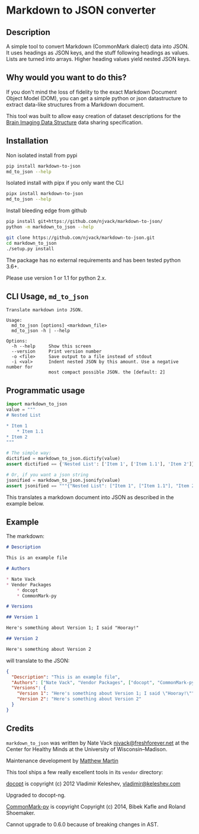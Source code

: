 # Markdown to JSON converter

## Description

A simple tool to convert Markdown (CommonMark dialect) data into JSON. It uses headings as JSON keys, and the stuff following headings as values. Lists are turned into arrays. Higher heading values yield nested JSON keys.

## Why would you want to do this?

If you don't mind the loss of fidelity to the exact Markdown Document Object Model (DOM), you can get a simple python or json datastructure to extract data-like structures from a Markdown document.

This tool was built to allow easy creation of dataset descriptions for the [Brain Imaging Data Structure](http://bids.neuroimaging.io/) data sharing specification.

## Installation

Non isolated install from pypi
```bash
pip install markdown-to-json
md_to_json --help
```

Isolated install with pipx if you only want the CLI
```bash
pipx install markdown-to-json
md_to_json --help
```

Install bleeding edge from github
```bash
pip install git+https://github.com/njvack/markdown-to-json/
python -m markdown_to_json --help
```

```bash
git clone https://github.com/njvack/markdown-to-json.git
cd markdown_to_json
./setup.py install
```

The package has no external requirements and has been tested python 3.6+.

Please use version 1 or 1.1 for python 2.x.

## CLI Usage, `md_to_json`

```
Translate markdown into JSON.

Usage:
  md_to_json [options] <markdown_file>
  md_to_json -h | --help

Options:
  -h --help     Show this screen
  --version     Print version number
  -o <file>     Save output to a file instead of stdout
  -i <val>      Indent nested JSON by this amount. Use a negative number for
                most compact possible JSON. the [default: 2]
```

## Programmatic usage
```python
import markdown_to_json
value = """
# Nested List

* Item 1
    * Item 1.1
* Item 2
"""

# The simple way:
dictified = markdown_to_json.dictify(value)
assert dictified == {'Nested List': ['Item 1', ['Item 1.1'], 'Item 2']}

# Or, if you want a json string
jsonified = markdown_to_json.jsonify(value)
assert jsonified == """{"Nested List": ["Item 1", ["Item 1.1"], "Item 2"]}"""
```

This translates a markdown document into JSON as described in the example below.

## Example

The markdown:

```markdown
# Description

This is an example file

# Authors

* Nate Vack
* Vendor Packages
    * docopt
    * CommonMark-py

# Versions

## Version 1

Here's something about Version 1; I said "Hooray!"

## Version 2

Here's something about Version 2
```

will translate to the JSON:

```json
{
  "Description": "This is an example file",
  "Authors": ["Nate Vack", "Vendor Packages", ["docopt", "CommonMark-py"]],
  "Versions": {
    "Version 1": "Here's something about Version 1; I said \"Hooray!\"",
    "Version 2": "Here's something about Version 2"
  }
}
```

## Credits

`markdown_to_json` was written by Nate Vack <njvack@freshforever.net> at the Center for Healthy Minds at the University of Wisconsin–Madison.

Maintenance development by [Matthew Martin](https://github.com/matthewdeanmartin/) 

This tool ships a few really excellent tools in its `vendor` directory:

[docopt](https://github.com/docopt/docopt) is copyright (c) 2012 Vladimir Keleshev, <vladimir@keleshev.com>

Upgraded to docopt-ng.

[CommonMark-py](https://github.com/rolandshoemaker/CommonMark-py) is copyright Copyright (c) 2014, Bibek Kafle and Roland Shoemaker. 

Cannot upgrade to 0.6.0 because of breaking changes in AST.